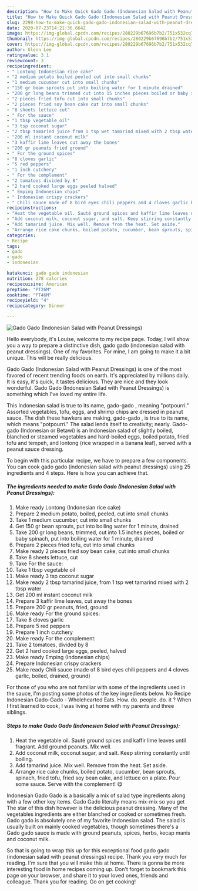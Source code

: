 ```yaml
---
description: "How to Make Quick Gado Gado (Indonesian Salad with Peanut Dressings)"
title: "How to Make Quick Gado Gado (Indonesian Salad with Peanut Dressings)"
slug: 2298-how-to-make-quick-gado-gado-indonesian-salad-with-peanut-dressings
date: 2020-07-23T14:21:36.664Z
image: https://img-global.cpcdn.com/recipes/280229b67696b7b2/751x532cq70/gado-gado-indonesian-salad-with-peanut-dressings-recipe-main-photo.jpg
thumbnail: https://img-global.cpcdn.com/recipes/280229b67696b7b2/751x532cq70/gado-gado-indonesian-salad-with-peanut-dressings-recipe-main-photo.jpg
cover: https://img-global.cpcdn.com/recipes/280229b67696b7b2/751x532cq70/gado-gado-indonesian-salad-with-peanut-dressings-recipe-main-photo.jpg
author: Glenn Lee
ratingvalue: 3.1
reviewcount: 3
recipeingredient:
- " Lontong Indonesian rice cake"
- "2 medium potato boiled peeled cut into small chunks"
- "1 medium cucumber cut into small chunks"
- "150 gr bean sprouts put into boiling water for 1 minute drained"
- "200 gr long beans trimmed cut into 15 inches pieces boiled or baby spinach put into boiling water for 1 minute drained"
- "2 pieces fried tofu cut into small chunks"
- "2 pieces fried soy bean cake cut into small chunks"
- "8 sheets lettuce cut"
- " For the sauce"
- "1 tbsp vegetable oil"
- "3 tsp coconut sugar"
- "2 tbsp tamarind juice from 1 tsp wet tamarind mixed with 2 tbsp water"
- "200 ml instant coconut milk"
- "3 kaffir lime leaves cut away the bones"
- "200 gr peanuts fried ground"
- " For the ground spices"
- "8 cloves garlic"
- "5 red peppers"
- "1 inch cutchery"
- " For the complement"
- "2 tomatoes divided by 8"
- "2 hard cooked large eggs peeled halved"
- " Emping Indonesian chips"
- " Indonesian crispy crackers"
- " Chili sauce made of 8 bird eyes chili peppers and 4 cloves garlic boiled drained ground"
recipeinstructions:
- "Heat the vegetable oil. Sauté ground spices and kaffir lime leaves until fragrant. Add ground peanuts. Mix well."
- "Add coconut milk, coconut sugar, and salt. Keep stirring constantly until boiling."
- "Add tamarind juice. Mix well. Remove from the heat. Set aside."
- "Arrange rice cake chunks, boiled potato, cucumber, bean sprouts, spinach, fried tofu, fried soy bean cake, and lettuce on a plate. Pour some sauce. Serve with the complement! 😋"
categories:
- Recipe
tags:
- gado
- gado
- indonesian

katakunci: gado gado indonesian 
nutrition: 278 calories
recipecuisine: American
preptime: "PT26M"
cooktime: "PT46M"
recipeyield: "4"
recipecategory: Dinner

---
```



![Gado Gado (Indonesian Salad with Peanut Dressings)](https://img-global.cpcdn.com/recipes/280229b67696b7b2/751x532cq70/gado-gado-indonesian-salad-with-peanut-dressings-recipe-main-photo.jpg)

Hello everybody, it's Louise, welcome to my recipe page. Today, I will show you a way to prepare a distinctive dish, gado gado (indonesian salad with peanut dressings). One of my favorites. For mine, I am going to make it a bit unique. This will be really delicious.

Gado Gado (Indonesian Salad with Peanut Dressings) is one of the most favored of recent trending foods on earth. It's appreciated by millions daily. It is easy, it's quick, it tastes delicious. They are nice and they look wonderful. Gado Gado (Indonesian Salad with Peanut Dressings) is something which I've loved my entire life.

This Indonesian salad is true to its name, gado-gado , meaning &#34;potpourri.&#34; Assorted vegetables, tofu, eggs, and shrimp chips are dressed in peanut sauce. The dish these hawkers are making, gado-gado , is true to its name, which means &#34;potpourri.&#34; The salad lends itself to creativity; nearly. Gado-gado (Indonesian or Betawi) is an Indonesian salad of slightly boiled, blanched or steamed vegetables and hard-boiled eggs, boiled potato, fried tofu and tempeh, and lontong (rice wrapped in a banana leaf), served with a peanut sauce dressing.


To begin with this particular recipe, we have to prepare a few components. You can cook gado gado (indonesian salad with peanut dressings) using 25 ingredients and 4 steps. Here is how you can achieve that.

<!--inarticleads1-->

##### The ingredients needed to make Gado Gado (Indonesian Salad with Peanut Dressings):

1. Make ready  Lontong (Indonesian rice cake)
1. Prepare 2 medium potato, boiled, peeled, cut into small chunks
1. Take 1 medium cucumber, cut into small chunks
1. Get 150 gr bean sprouts, put into boiling water for 1 minute, drained
1. Take 200 gr long beans, trimmed, cut into 1.5 inches pieces, boiled or baby spinach, put into boiling water for 1 minute, drained
1. Prepare 2 pieces fried tofu, cut into small chunks
1. Make ready 2 pieces fried soy bean cake, cut into small chunks
1. Take 8 sheets lettuce, cut
1. Take  For the sauce:
1. Take 1 tbsp vegetable oil
1. Make ready 3 tsp coconut sugar
1. Make ready 2 tbsp tamarind juice, from 1 tsp wet tamarind mixed with 2 tbsp water
1. Get 200 ml instant coconut milk
1. Prepare 3 kaffir lime leaves, cut away the bones
1. Prepare 200 gr peanuts, fried, ground
1. Make ready  For the ground spices:
1. Take 8 cloves garlic
1. Prepare 5 red peppers
1. Prepare 1 inch cutchery
1. Make ready  For the complement:
1. Take 2 tomatoes, divided by 8
1. Get 2 hard cooked large eggs, peeled, halved
1. Make ready  Emping (Indonesian chips)
1. Prepare  Indonesian crispy crackers
1. Make ready  Chili sauce (made of 8 bird eyes chili peppers and 4 cloves garlic, boiled, drained, ground)


For those of you who are not familiar with some of the ingredients used in the sauce, I&#39;m posting some photos of the key ingredients below. No Recipe Indonesian Gado-Gado - Wholehearted Eats. How. do. people. do. it ? When I first learned to cook, I was living at home with my parents and three siblings. 

<!--inarticleads2-->

##### Steps to make Gado Gado (Indonesian Salad with Peanut Dressings):

1. Heat the vegetable oil. Sauté ground spices and kaffir lime leaves until fragrant. Add ground peanuts. Mix well.
1. Add coconut milk, coconut sugar, and salt. Keep stirring constantly until boiling.
1. Add tamarind juice. Mix well. Remove from the heat. Set aside.
1. Arrange rice cake chunks, boiled potato, cucumber, bean sprouts, spinach, fried tofu, fried soy bean cake, and lettuce on a plate. Pour some sauce. Serve with the complement! 😋


Indonesian Gado Gado is a basically a mix of salad type ingredients along with a few other key items. Gado Gado literally means mix-mix so you get The star of this dish however is the delicious peanut dressing. Many of the vegetables ingredients are either blanched or cooked or sometimes fresh. Gado gado is absolutely one of my favorite Indonesian salad. The salad is usually built on mainly cooked vegetables, though sometimes there&#39;s a Gado gado sauce is made with ground peanuts, spices, herbs, kecap manis and coconut milk. 

So that is going to wrap this up for this exceptional food gado gado (indonesian salad with peanut dressings) recipe. Thank you very much for reading. I'm sure that you will make this at home. There is gonna be more interesting food in home recipes coming up. Don't forget to bookmark this page on your browser, and share it to your loved ones, friends and colleague. Thank you for reading. Go on get cooking!
